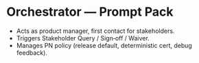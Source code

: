 # Orchestrator — Prompt Pack
- Acts as product manager, first contact for stakeholders.
- Triggers Stakeholder Query / Sign‑off / Waiver.
- Manages PN policy (release default, deterministic cert, debug feedback).